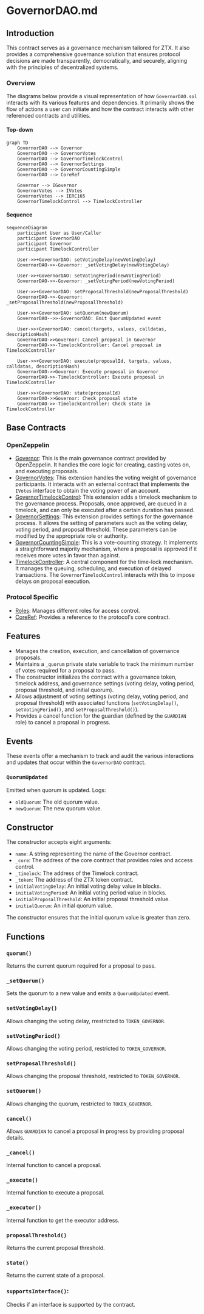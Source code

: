 # GovernorDAO.md

## Introduction
This contract serves as a governance mechanism tailored for ZTX. It also provides a comprehensive governance solution that ensures protocol decisions are made transparently, democratically, and securely, aligning with the principles of decentralized systems.

### Overview
The diagrams below provide a visual representation of how `GovernorDAO.sol` interacts with its various features and dependencies. It primarily shows the flow of actions a user can initiate and how the contract interacts with other referenced contracts and utilities.

#### Top-down
```mermaid
graph TD
    GovernorDAO --> Governor
    GovernorDAO --> GovernorVotes
    GovernorDAO --> GovernorTimelockControl
    GovernorDAO --> GovernorSettings
    GovernorDAO --> GovernorCountingSimple
    GovernorDAO --> CoreRef
    
    Governor --> IGovernor
    GovernorVotes --> IVotes
    GovernorVotes --> IERC165
    GovernorTimelockControl --> TimelockController
```

#### Sequence
```mermaid
sequenceDiagram
    participant User as User/Caller
    participant GovernorDAO
    participant Governor
    participant TimelockController

    User->>+GovernorDAO: setVotingDelay(newVotingDelay)
    GovernorDAO->>-Governor: _setVotingDelay(newVotingDelay)

    User->>+GovernorDAO: setVotingPeriod(newVotingPeriod)
    GovernorDAO->>-Governor: _setVotingPeriod(newVotingPeriod)

    User->>+GovernorDAO: setProposalThreshold(newProposalThreshold)
    GovernorDAO->>-Governor: _setProposalThreshold(newProposalThreshold)

    User->>+GovernorDAO: setQuorum(newQuorum)
    GovernorDAO-->>-GovernorDAO: Emit QuorumUpdated event

    User->>+GovernorDAO: cancel(targets, values, calldatas, descriptionHash)
    GovernorDAO->>Governor: Cancel proposal in Governor
    GovernorDAO->>-TimelockController: Cancel proposal in TimelockController

    User->>+GovernorDAO: execute(proposalId, targets, values, calldatas, descriptionHash)
    GovernorDAO->>Governor: Execute proposal in Governor
    GovernorDAO->>-TimelockController: Execute proposal in TimelockController

    User->>+GovernorDAO: state(proposalId)
    GovernorDAO->>Governor: Check proposal state
    GovernorDAO->>-TimelockController: Check state in TimelockController
```

## Base Contracts
### OpenZeppelin
- [Governor](): This is the main governance contract provided by OpenZeppelin. It handles the core logic for creating, casting votes on, and executing proposals.
- [GovernorVotes](): This extension handles the voting weight of governance participants. It interacts with an external contract that implements the `IVotes` interface to obtain the voting power of an account.
- [GovernorTimelockControl](): This extension adds a timelock mechanism to the governance process. Proposals, once approved, are queued in a timelock, and can only be executed after a certain duration has passed.
- [GovernorSettings](): This extension provides settings for the governance process. It allows the setting of parameters such as the voting delay, voting period, and proposal threshold. These parameters can be modified by the appropriate role or authority.
- [GovernorCountingSimple](): This is a vote-counting strategy. It implements a straightforward majority mechanism, where a proposal is approved if it receives more votes in favor than against.
- [TimelockController](): A central component for the time-lock mechanism. It manages the queuing, scheduling, and execution of delayed transactions. The `GovernorTimelockControl` interacts with this to impose delays on proposal execution.
### Protocol Specific
- [Roles](https://github.com/ZTX-Foundation/tuxedo/blob/develop/src/core/Roles.sol): Manages different roles for access control.
- [CoreRef](https://github.com/ZTX-Foundation/tuxedo/blob/develop/src/refs/CoreRef.sol): Provides a reference to the protocol's core contract.

## Features
- Manages the creation, execution, and cancellation of governance proposals.
- Maintains a `_quorum` private state variable to track the minimum number of votes required for a proposal to pass.
- The constructor initializes the contract with a governance token, timelock address, and governance settings (voting delay, voting period, proposal threshold, and initial quorum).
- Allows adjustment of voting settings (voting delay, voting period, and proposal threshold) with associated functions (`setVotingDelay()`, `setVotingPeriod()`, and `setProposalThreshold()`).
- Provides a cancel function for the guardian (defined by the `GUARDIAN` role) to cancel a proposal in progress.

## Events
These events offer a mechanism to track and audit the various interactions and updates that occur within the `GovernorDAO` contract.

### `QuorumUpdated`
Emitted when quorum is updated.
Logs:
- `oldQuorum`: The old quorum value.
- `newQuorum`: The new quorum value.

## Constructor
The constructor accepts eight arguments:

- `name`: A string representing the name of the Governor contract.
- `_core`: The address of the core contract that provides roles and access control.
- `_timelock`: The address of the Timelock contract.
- `_token`: The address of the ZTX token contract.
- `initialVotingDelay`: An initial voting delay value in blocks.
- `initialVotingPeriod`: An initial voting period value in blocks.
- `initialProposalThreshold`: An initial proposal threshold value.
- `initialQuorum`: An initial quorum value.

The constructor ensures that the initial quorum value is greater than zero.

## Functions
### `quorum()`
Returns the current quorum required for a proposal to pass.

### `_setQuorum()`
Sets the quorum to a new value and emits a `QuorumUpdated` event.

### `setVotingDelay()`
Allows changing the voting delay, rrestricted to `TOKEN_GOVERNOR`.

### `setVotingPeriod()`
Allows changing the voting period, restricted to `TOKEN_GOVERNOR`.

### `setProposalThreshold()`
Allows changing the proposal threshold, restricted to `TOKEN_GOVERNOR`.

### `setQuorum()`
Allows changing the quorum, restricted to `TOKEN_GOVERNOR`.

### `cancel()`
Allows `GUARDIAN` to cancel a proposal in progress by providing proposal details.

### `_cancel()`
Internal function to cancel a proposal.

### `_execute()`
Internal function to execute a proposal.

### `_executor()`
Internal function to get the executor address.

### `proposalThreshold()`
Returns the current proposal threshold.

### `state()`
Returns the current state of a proposal.

### `supportsInterface()`:
Checks if an interface is supported by the contract.
